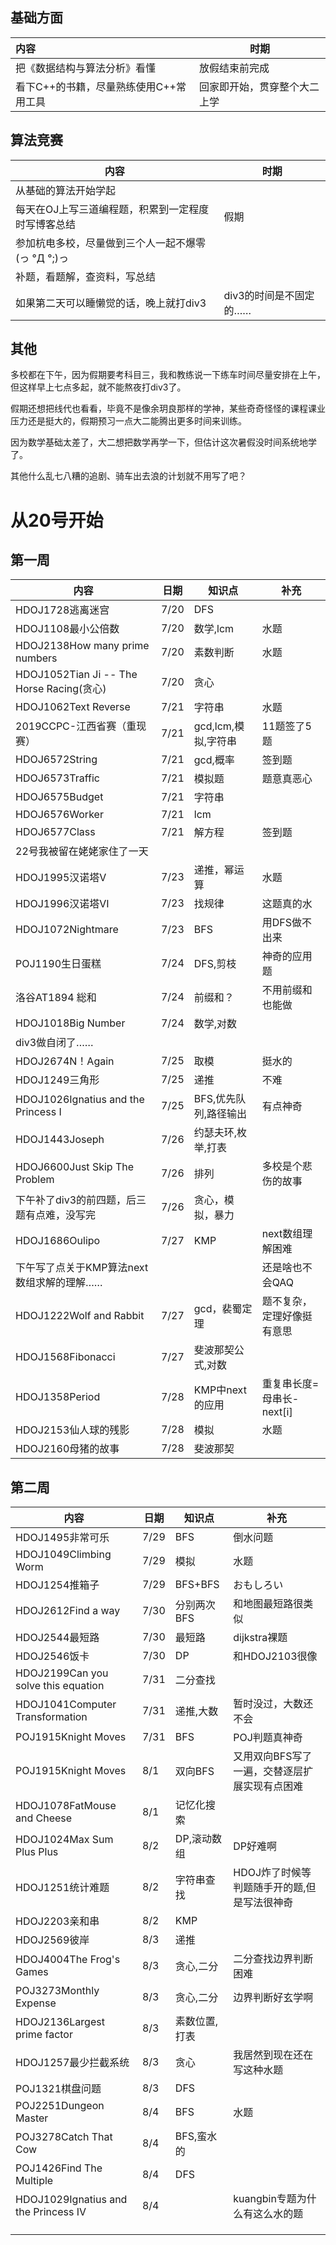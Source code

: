 ## 基础方面

| 内容                                   | 时期                         |
| :------------------------------------- | ---------------------------- |
| 把《数据结构与算法分析》看懂           | 放假结束前完成               |
| 看下C++的书籍，尽量熟练使用C++常用工具 | 回家即开始，贯穿整个大二上学 |

## 算法竞赛

| 内容                                               | 时期                   |
| -------------------------------------------------- | ---------------------- |
| 从基础的算法开始学起                               |                        |
| 每天在OJ上写三道编程题，积累到一定程度时写博客总结 | 假期                   |
| 参加杭电多校，尽量做到三个人一起不爆零(っ °Д °;)っ |                        |
| 补题，看题解，查资料，写总结                       |                        |
| 如果第二天可以睡懒觉的话，晚上就打div3             | div3的时间是不固定的…… |

## 其他

多校都在下午，因为假期要考科目三，我和教练说一下练车时间尽量安排在上午，但这样早上七点多起，就不能熬夜打div3了。

假期还想把线代也看看，毕竟不是像余玥良那样的学神，某些奇奇怪怪的课程课业压力还是挺大的，假期预习一点大二能腾出更多时间来训练。

因为数学基础太差了，大二想把数学再学一下，但估计这次暑假没时间系统地学了。

其他什么乱七八糟的追剧、骑车出去浪的计划就不用写了吧？

# 从20号开始

## 第一周

| 内容                                       | 日期 | 知识点                | 补充                       |
| ------------------------------------------ | ---- | --------------------- | -------------------------- |
| HDOJ1728逃离迷宫                           | 7/20 | DFS                   |                            |
| HDOJ1108最小公倍数                         | 7/20 | 数学,lcm              | 水题                       |
| HDOJ2138How many prime numbers             | 7/20 | 素数判断              | 水题                       |
| HDOJ1052Tian Ji -- The Horse Racing(贪心)  | 7/20 | 贪心                  |                            |
| HDOJ1062Text Reverse                       | 7/21 | 字符串                | 水题                       |
| 2019CCPC-江西省赛（重现赛）                | 7/21 | gcd,lcm,模拟,字符串   | 11题签了5题                |
| HDOJ6572String                             | 7/21 | gcd,概率              | 签到题                     |
| HDOJ6573Traffic                            | 7/21 | 模拟题                | 题意真恶心                 |
| HDOJ6575Budget                             | 7/21 | 字符串                |                            |
| HDOJ6576Worker                             | 7/21 | lcm                   |                            |
| HDOJ6577Class                              | 7/21 | 解方程                | 签到题                     |
| 22号我被留在姥姥家住了一天                 |      |                       |                            |
| HDOJ1995汉诺塔V                            | 7/23 | 递推，幂运算          | 水题                       |
| HDOJ1996汉诺塔VI                           | 7/23 | 找规律                | 这题真的水                 |
| HDOJ1072Nightmare                          | 7/23 | BFS                   | 用DFS做不出来              |
| POJ1190生日蛋糕                            | 7/24 | DFS,剪枝              | 神奇的应用题               |
| 洛谷AT1894 総和                            | 7/24 | 前缀和？              | 不用前缀和也能做           |
| HDOJ1018Big Number                         | 7/24 | 数学,对数             |                            |
| div3做自闭了……                             |      |                       |                            |
| HDOJ2674N！Again                           | 7/25 | 取模                  | 挺水的                     |
| HDOJ1249三角形                             | 7/25 | 递推                  | 不难                       |
| HDOJ1026Ignatius and the Princess I        | 7/25 | BFS,优先队列,路径输出 | 有点神奇                   |
| HDOJ1443Joseph                             | 7/26 | 约瑟夫环,枚举,打表    |                            |
| HDOJ6600Just Skip The Problem              | 7/26 | 排列                  | 多校是个悲伤的故事         |
| 下午补了div3的前四题，后三题有点难，没写完 | 7/26 | 贪心，模拟，暴力      |                            |
| HDOJ1686Oulipo                             | 7/27 | KMP                   | next数组理解困难           |
| 下午写了点关于KMP算法next数组求解的理解……  |      |                       | 还是啥也不会QAQ            |
| HDOJ1222Wolf and Rabbit                    | 7/27 | gcd，裴蜀定理         | 题不复杂，定理好像挺有意思 |
| HDOJ1568Fibonacci                          | 7/27 | 斐波那契公式,对数     |                            |
| HDOJ1358Period                             | 7/28 | KMP中next的应用       | 重复串长度=母串长-next[i]  |
| HDOJ2153仙人球的残影                       | 7/28 | 模拟                  | 水题                       |
| HDOJ2160母猪的故事                         | 7/28 | 斐波那契              |                            |

## 第二周

| 内容                                 | 日期 | 知识点        | 补充                                          |
| ------------------------------------ | ---- | ------------- | --------------------------------------------- |
| HDOJ1495非常可乐                     | 7/29 | BFS           | 倒水问题                                      |
| HDOJ1049Climbing Worm                | 7/29 | 模拟          | 水题                                          |
| HDOJ1254推箱子                       | 7/29 | BFS+BFS       | おもしろい                                    |
| HDOJ2612Find a way                   | 7/30 | 分别两次BFS   | 和地图最短路很类似                            |
| HDOJ2544最短路                       | 7/30 | 最短路        | dijkstra裸题                                  |
| HDOJ2546饭卡                         | 7/30 | DP            | 和HDOJ2103很像                                |
| HDOJ2199Can you solve this equation  | 7/31 | 二分查找      |                                               |
| HDOJ1041Computer Transformation      | 7/31 | 递推,大数     | 暂时没过，大数还不会                          |
| POJ1915Knight Moves                  | 7/31 | BFS           | POJ判题真神奇                                 |
| POJ1915Knight Moves                  | 8/1  | 双向BFS       | 又用双向BFS写了一遍，交替逐层扩展实现有点困难 |
| HDOJ1078FatMouse and Cheese          | 8/1  | 记忆化搜索    |                                               |
| HDOJ1024Max Sum Plus Plus            | 8/2  | DP,滚动数组   | DP好难啊                                      |
| HDOJ1251统计难题                     | 8/2  | 字符串查找    | HDOJ炸了时候等判题随手开的题,但是写法很神奇   |
| HDOJ2203亲和串                       | 8/2  | KMP           |                                               |
| HDOJ2569彼岸                         | 8/3  | 递推          |                                               |
| HDOJ4004The Frog's Games             | 8/3  | 贪心,二分     | 二分查找边界判断困难                          |
| POJ3273Monthly Expense               | 8/3  | 贪心,二分     | 边界判断好玄学啊                              |
| HDOJ2136Largest prime factor         | 8/3  | 素数位置,打表 |                                               |
| HDOJ1257最少拦截系统                 | 8/3  | 贪心          | 我居然到现在还在写这种水题                    |
| POJ1321棋盘问题                      | 8/3  | DFS           |                                               |
| POJ2251Dungeon Master                | 8/4  | BFS           | 水题                                          |
| POJ3278Catch That Cow                | 8/4  | BFS,蛮水的    |                                               |
| POJ1426Find The Multiple             | 8/4  | DFS           |                                               |
| HDOJ1029Ignatius and the Princess IV | 8/4  |               | kuangbin专题为什么有这么水的题                |
|                                      |      |               |                                               |
|                                      |      |               |                                               |
|                                      |      |               |                                               |
